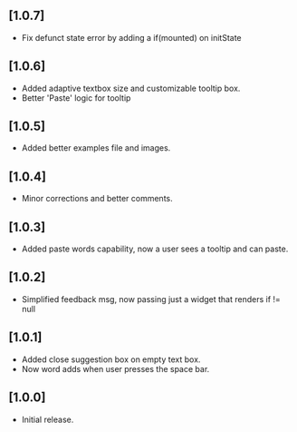 ## [1.0.7]

- Fix defunct state error by adding a if(mounted) on initState

## [1.0.6]

- Added adaptive textbox size and customizable tooltip box.
- Better 'Paste' logic for tooltip

## [1.0.5]

- Added better examples file and images.

## [1.0.4]

- Minor corrections and better comments.

## [1.0.3]

- Added paste words capability, now a user sees a tooltip and can paste.

## [1.0.2]

- Simplified feedback msg, now passing just a widget that renders if != null

## [1.0.1]

- Added close suggestion box on empty text box.
- Now word adds when user presses the space bar.

## [1.0.0]

- Initial release.
